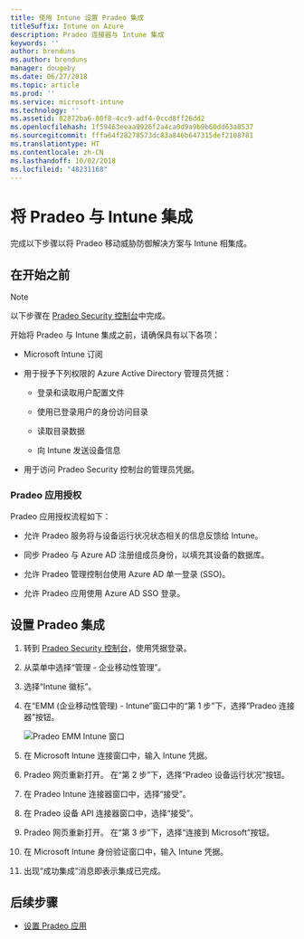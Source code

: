 ```yaml
---
title: 使用 Intune 设置 Pradeo 集成
titleSuffix: Intune on Azure
description: Pradeo 连接器与 Intune 集成
keywords: ''
author: brenduns
ms.author: brenduns
manager: dougeby
ms.date: 06/27/2018
ms.topic: article
ms.prod: ''
ms.service: microsoft-intune
ms.technology: ''
ms.assetid: 82872ba6-80f8-4cc9-adf4-0ccd8ff26dd2
ms.openlocfilehash: 1f59463eeaa9926f2a4ca0d9a9b9b60dd63a8537
ms.sourcegitcommit: fffa64f28278573dc83a846b647315def2108781
ms.translationtype: HT
ms.contentlocale: zh-CN
ms.lasthandoff: 10/02/2018
ms.locfileid: "48231168"
---
```

# <a name="integrate-pradeo-with-intune"></a>将 Pradeo 与 Intune 集成

完成以下步骤以将 Pradeo 移动威胁防御解决方案与 Intune 相集成。

## <a name="before-you-begin"></a>在开始之前

> [!NOTE]
> 以下步骤在 [Pradeo Security 控制台](https://www.apps-security.com)中完成。

开始将 Pradeo 与 Intune 集成之前，请确保具有以下各项：

-   Microsoft Intune 订阅

-   用于授予下列权限的 Azure Active Directory 管理员凭据：

    -   登录和读取用户配置文件

    -   使用已登录用户的身份访问目录

    -   读取目录数据

    -   向 Intune 发送设备信息

-   用于访问 Pradeo Security 控制台的管理员凭据。

### <a name="pradeo-app-authorization"></a>Pradeo 应用授权

Pradeo 应用授权流程如下：

-   允许 Pradeo 服务将与设备运行状况状态相关的信息反馈给 Intune。

-   同步 Pradeo 与 Azure AD 注册组成员身份，以填充其设备的数据库。

-   允许 Pradeo 管理控制台使用 Azure AD 单一登录 (SSO)。

-   允许 Pradeo 应用使用 Azure AD SSO 登录。

## <a name="to-set-up-pradeo-integration"></a>设置 Pradeo 集成

1.  转到 [Pradeo Security 控制台](https://www.apps-security.com)，使用凭据登录。

2.  从菜单中选择“管理 - 企业移动性管理”。

3.  选择“Intune 徽标”。

4.  在“EMM (企业移动性管理) - Intune”窗口中的“第 1 步”下，选择“Pradeo 连接器”按钮。 

    ![Pradeo EMM Intune 窗口](./media/pradeo_setup.png)

5. 在 Microsoft Intune 连接窗口中，输入 Intune 凭据。

5.  Pradeo 网页重新打开。 在“第 2 步”下，选择“Pradeo 设备运行状况”按钮。

7. 在 Pradeo Intune 连接器窗口中，选择“接受”。 

8. 在 Pradeo 设备 API 连接器窗口中，选择“接受”。

9. Pradeo 网页重新打开。 在“第 3 步”下，选择“连接到 Microsoft”按钮。 

10. 在 Microsoft Intune 身份验证窗口中，输入 Intune 凭据。

11. 出现“成功集成”消息即表示集成已完成。

## <a name="next-steps"></a>后续步骤

-   [设置 Pradeo 应用](mtd-apps-ios-app-configuration-policy-add-assign.md)